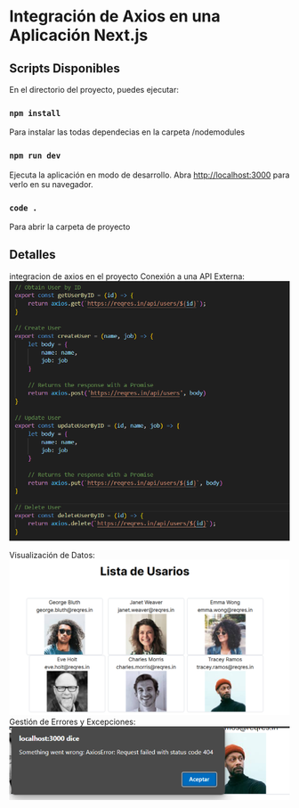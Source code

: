 # Integración de Axios en una Aplicación Next.js

## Scripts Disponibles

En el directorio del proyecto, puedes ejecutar:

### `npm install`

Para instalar las todas dependecias en la carpeta /nodemodules

### `npm run dev`

Ejecuta la aplicación en modo de desarrollo.
Abra [http://localhost:3000](http://localhost:3000) para verlo en su navegador.

### `code .`
Para abrir la carpeta de proyecto

## Detalles
integracion de axios en el proyecto
Conexión a una API Externa:
![Agregar](https://github.com/snipgamer1/api-axios/blob/main/public/axios.png)

Visualización de Datos:
![Agregar](https://github.com/snipgamer1/api-axios/blob/main/public/list.png)
Gestión de Errores y Excepciones:
![Agregar](https://github.com/snipgamer1/api-axios/blob/main/public/manejo%20de%20errores.png)
